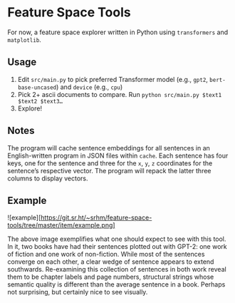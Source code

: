 # Feature Space Tools
For now, a feature space explorer written in Python using `transformers` and `matplotlib`.

## Usage
1. Edit `src/main.py` to pick preferred Transformer model (e.g., `gpt2`, `bert-base-uncased`) and `device` (e.g., `cpu`)
2. Pick 2+ ascii documents to compare. Run `python src/main.py $text1 $text2 $text3…`
3. Explore!

## Notes
The program will cache sentence embeddings for all sentences in an English-written program in JSON files within `cache`. Each sentence has four keys, one for the sentence and three for the `x`, `y`, `z` coordinates for the sentence’s respective vector. The program will repack the latter three columns to display vectors.

## Example
![example][https://git.sr.ht/~srhm/feature-space-tools/tree/master/item/example.png]

The above image exemplifies what one should expect to see with this tool. In it, two books have had their sentences plotted out with GPT-2: one work of fiction and one work of non-fiction. While most of the sentences converge on each other, a clear wedge of sentence appears to extend southwards. Re-examining this collection of sentences in both work reveal them to be chapter labels and page numbers, structural strings whose semantic quality is different than the average sentence in a book. Perhaps not surprising, but certainly nice to see visually.
